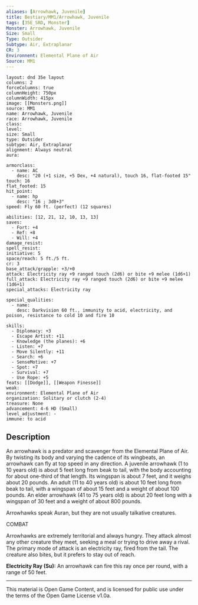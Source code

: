 ```yaml
---
aliases: [Arrowhawk, Juvenile]
title: Bestiary/MM1/Arrowhawk, Juvenile
tags: [35E_SRD, Monster]
Monster: Arrowhawk, Juvenile
Size: Small
Type: Outsider
Subtype: Air, Extraplanar
CR: 3
Environnent: Elemental Plane of Air
Source: MM1
---
```


```statblock
layout: dnd 35e layout
columns: 2
forceColumns: true
columnHeight: 750px
columnWidth: 415px
image: [[Monsters.png]]
source: MM1
name: Arrowhawk, Juvenile
race: Arrowhawk, Juvenile
class: 
level: 
size: Small
type: Outsider
subtype: Air, Extraplanar
alignment: Always neutral
aura: 

armorclass:
  - name: AC
    desc: "20 (+1 size, +5 Dex, +4 natural), touch 16, flat-footed 15"
touch: 16
flat_footed: 15
hit_point:
  - name: hp
    desc: "16 ; 3d8+3"
speed: Fly 60 ft. (perfect) (12 squares)

abilities: [12, 21, 12, 10, 13, 13]
saves:
  - Fort: +4
  - Ref: +8
  - Will: +4
damage_resist: 
spell_resist: 
initiative: 5
space/reach: 5 ft./5 ft.
cr: 3
base_attack/grapple: +3/+0
attack: Electricity ray +9 ranged touch (2d6) or bite +9 melee (1d6+1)
full_attack: Electricity ray +9 ranged touch (2d6) or bite +9 melee (1d6+1)
special_attacks: Electricity ray

special_qualities:
  - name: 
    desc: Darkvision 60 ft., immunity to acid, electricity, and poison, resistance to cold 10 and fire 10

skills:
  - Diplomacy: +3
  - Escape Artist: +11
  - Knowledge (the planes): +6
  - Listen: +7
  - Move Silently: +11
  - Search: +6
  - SenseMotive: +7
  - Spot: +7
  - Survival: +7
  - Use Rope: +5
feats: [[Dodge]], [[Weapon Finesse]]
weak: 
environment: Elemental Plane of Air
organization: Solitary or clutch (2-4)
treasure: None
advancement: 4-6 HD (Small)
level_adjustment: -
immune: to acid
```

## Description

<p>An arrowhawk is a predator and scavenger from the Elemental Plane of Air. By twisting its body and varying the cadence of its wingbeats, an arrowhawk can fly at top speed in any direction. A juvenile arrowhawk (1 to 10 years old) is about 5 feet long from beak to tail, with the body accounting for about one-third of that length. Its wingspan is about 7 feet, and it weighs about 20 pounds. An adult (11 to 40 years old) is about 10 feet long from beak to tail, with a wingspan of about 15 feet and a weight of about 100 pounds. An elder arrowhawk (41 to 75 years old) is about 20 feet long with a wingspan of 30 feet and a weight of about 800 pounds.</p>
<p>Arrowhawks speak Auran, but they are not usually talkative creatures.</p>
<p>COMBAT</p>
<p>Arrowhawks are extremely territorial and always hungry. They attack almost any other creature they meet, seeking a meal or trying to drive away a rival. The primary mode of attack is an electricity ray, fired from the tail. The creature also bites, but it prefers to stay out of reach.</p>
<p>
            <b>Electricity Ray (Su):</b> An arrowhawk can fire this ray once per round, with a range of 50 feet.</p>

---

This material is Open Game Content, and is licensed for public use under
the terms of the Open Game License v1.0a.
